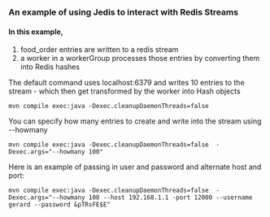 ### An example of using Jedis to interact with Redis Streams
#### In this example, 
1) food_order entries are written to a redis stream
2) a worker in a workerGroup processes those entries by converting them into Redis hashes

The default command uses localhost:6379 and writes 10 entries to the stream - which then get transformed by the worker into Hash objects

```
mvn compile exec:java -Dexec.cleanupDaemonThreads=false
```

You can specify how many entries to create and write into the stream using --howmany

```
mvn compile exec:java -Dexec.cleanupDaemonThreads=false  -Dexec.args="--howmany 100"
```

Here is an example of passing in user and password and alternate host and port:
```
mvn compile exec:java -Dexec.cleanupDaemonThreads=false  -Dexec.args="--howmany 100 --host 192.168.1.1 -port 12000 --username gerard --password &pTRsFE$E"
```
